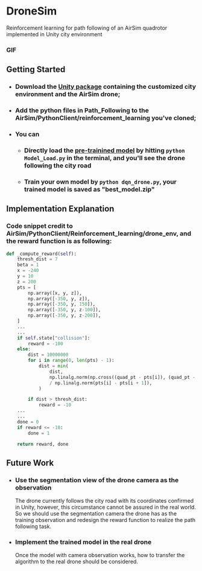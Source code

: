 # DroneSim
Reinforcement learning for path following of an AirSim quadrotor implemented in Unity city environment
### GIF
## Getting Started
- ### Download the [Unity package](https://github.com/RealBrandonChen/DroneSim/releases/download/unity/Path_following_quadrotor.unitypackage) containing the customized city environment and the AirSim drone;
- ### Add the python files in Path_Following to the AirSim/PythonClient/reinforcement_learning you've cloned;
- ### You can
  - ### Directly load the [pre-trainined model](https://github.com/RealBrandonChen/DroneSim/releases/download/unity/path_following_model.zip) by hitting `python Model_Load.py` in the terminal, and you'll see the drone following the city road
  - ### Train your own model by `python dqn_drone.py`, your trained model is saved as "best_model.zip"
## Implementation Explanation
### Code snippet credit to AirSim/PythonClient/Reinforcement_learning/drone_env, and the reward function is as following:
```python
def _compute_reward(self):
    thresh_dist = 7
    beta = 1
    x = -240
    y = 10
    z = 200
    pts = [
        np.array([x, y, z]),
        np.array([-350, y, z]),
        np.array([-350, y, 150]),
        np.array([-350, y, z-100]),
        np.array([-350, y, z-200]),
    ]
    ...
    ...
    if self.state["collision"]:
        reward = -100
    else:
        dist = 10000000
        for i in range(0, len(pts) - 1):
            dist = min(
                dist,
                np.linalg.norm(np.cross((quad_pt - pts[i]), (quad_pt - pts[i + 1])))
                / np.linalg.norm(pts[i] - pts[i + 1]),
            )

        if dist > thresh_dist:
            reward = -10
    ...
    ...
    done = 0
    if reward <= -10:
        done = 1

    return reward, done
```
## Future Work
- ### Use the segmentation view of the drone camera as the observation
  The drone currently follows the city road with its coordinates confirmed in Unity, however, this circumstance cannot be assured in the real world. So we should use the segmentation camera the drone has as the training observation and redesign the reward function to realize the path following task.
- ### Implement the trained model in the real drone
  Once the model with camera observation works, how to transfer the algorithm to the real drone should be considered.
